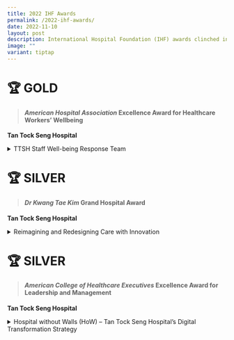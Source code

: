```yaml
---
title: 2022 IHF Awards
permalink: /2022-ihf-awards/
date: 2022-11-10
layout: post
description: International Hospital Foundation (IHF) awards clinched in 2022.
image: ""
variant: tiptap
---
```

<h1><strong>🏆 GOLD</strong></h1>
<blockquote>
<h4><em>American Hospital Association </em>Excellence Award for Healthcare Workers’ Wellbeing</h4>
</blockquote>
<p><strong>Tan Tock Seng Hospital</strong>
</p>
<div data-type="detailGroup" class="isomer-accordion-group isomer-accordion isomer-accordion-white">
<details class="isomer-details">
<summary>TTSH Staff Well-being Response Team</summary>
<div data-type="detailsContent" class="isomer-details-content">
<p>In 2020, a Staff Well-being Team was established in TTSH in response to
the pandemic with the goal of maintaining morale, instilling well-being,
and helping distressed staff cope with the unrelenting stress. The team
also extended their support and engaged with key stakeholders, such as
the hospital's tenants and ancillary staff.</p>
<p></p>
<p>To help staff thrive during the outbreak, sensing mechanisms such as pulse
surveys, staff support helplines and nominated Welfare Officers from every
department enabled the Staff Well-being Team to track challenges and real-time
feedback. Concerns were escalated to management to be addressed for quick
interventions to be developed. These included the Spread a Smile Movement,
psychological preparedness toolkits, mobile microlearning on stress management,
virtual exercise and healthy living communities, bot-facilitated cognitive
behavioural therapy, and appreciation boards where members of the community
penned gratitude notes.</p>
<p></p>
<p>TTSH saw positive results as staff’s self-reported resilience was maintained
between 5.8-6.1 out of 10 from 2020 to mid-2021. Several of the interventions
have also been continuously adopted as best practices throughout.</p>
</div>
</details>
</div>
<p></p>
<h1><strong>🏆 SILVER</strong></h1>
<blockquote>
<h4><em>Dr Kwang Tae Kim </em>Grand Hospital Award</h4>
</blockquote>
<p><strong>Tan Tock Seng Hospital</strong>
</p>
<div data-type="detailGroup" class="isomer-accordion-group isomer-accordion isomer-accordion-white">
<details class="isomer-details">
<summary>Reimagining and Redesigning Care with Innovation</summary>
<div data-type="detailsContent" class="isomer-details-content">
<p>The Hospital Without Walls digital innovation programme revolutionises
healthcare delivery by extending care beyond physical boundaries and redesigned
with digitalisation as the key enabler.</p>
<p>Projects include the Healthcare Intelligence (HI) system that empowers
TTSH to proactively identify at-risk patients and enable timely interventions,
with 55% of frequent admitters experiencing reduced readmissions in 2019.
The initiative's success is further enhanced through Smart Wards, such
as Ward 5C, which serve as a testing ground for cutting-edge technologies
including smart beds and delivery robots.</p>
<p>Community integration has been strengthened through the Central Health
LinkUp network of approximately 20 partners, allowing healthcare staff
from various institutions collaborate to align care plans and ensure continuity
of care for the patient.</p>
<p>TTSH's digitalisation strategy, firmly rooted in population health principles,
continues to evolve through active collaboration with residents, caregivers,
and community providers. This comprehensive approach transforms traditional
healthcare delivery into a relationship-based, integrated care system supported
by innovative technology to reimagine and redesign care with patients and
partners.</p>
</div>
</details>
</div>
<p></p>
<h1><strong>🏆 SILVER</strong></h1>
<blockquote>
<h4><em>American College of Healthcare Executives </em>Excellence Award for Leadership and Management</h4>
</blockquote>
<p><strong>Tan Tock Seng Hospital</strong>
</p>
<div data-type="detailGroup" class="isomer-accordion-group isomer-accordion isomer-accordion-white">
<details class="isomer-details">
<summary>Hospital without Walls (HoW) – Tan Tock Seng Hospital’s Digital Transformation
Strategy</summary>
<div data-type="detailsContent" class="isomer-details-content">
<p>Note: Project information to be updated</p>
</div>
</details>
</div>
<p></p>
<p></p>